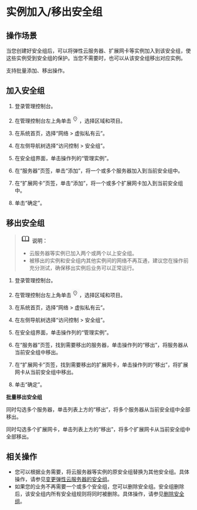 # 实例加入/移出安全组<a name="SecurityGroup_0017"></a>

## 操作场景<a name="section1284185020245"></a>

当您创建好安全组后，可以将弹性云服务器、扩展网卡等实例加入到该安全组，使这些实例受到安全组的保护。当您不需要时，也可以从该安全组移出对应实例。

支持批量添加、移出操作。

## 加入安全组<a name="section7737145418298"></a>

1.  登录管理控制台。

1.  在管理控制台左上角单击![](figures/icon-region.png)，选择区域和项目。
2.  在系统首页，选择“网络 \> 虚拟私有云”。
3.  在左侧导航树选择“访问控制 \> 安全组”。
4.  在安全组界面，单击操作列的“管理实例”。
5.  在“服务器”页签，单击“添加”，将一个或多个服务器加入到当前安全组中。
6.  在“扩展网卡”页签，单击“添加”，将一个或多个扩展网卡加入到当前安全组中。
7.  单击“确定”。

## 移出安全组<a name="section147074331319"></a>

>![](public_sys-resources/icon-note.gif) **说明：** 
>-   云服务器等实例已加入两个或两个以上安全组。
>-   被移出的实例和安全组内其他实例间的网络不再互通，建议您在操作前充分测试，确保移出实例后业务可以正常运行。

1.  登录管理控制台。

1.  在管理控制台左上角单击![](figures/icon-region.png)，选择区域和项目。
2.  在系统首页，选择“网络 \> 虚拟私有云”。
3.  在左侧导航树选择“访问控制 \> 安全组”。
4.  在安全组界面，单击操作列的“管理实例”。
5.  在“服务器”页签，找到需要移出的服务器，单击操作列的“移出”，将服务器从当前安全组中移出。
6.  在“扩展网卡”页签，找到需要移出的扩展网卡，单击操作列的“移出”，将扩展网卡从当前安全组中移出。
7.  单击“确定”。

**批量移出安全组**

同时勾选多个服务器，单击列表上方的“移出”，将多个服务器从当前安全组中全部移出。

同时勾选多个扩展网卡，单击列表上方的“移出”，将多个扩展网卡从当前安全组中全部移出。

## 相关操作<a name="section12481112311163"></a>

-   您可以根据业务需要，将云服务器等实例的原安全组替换为其他安全组。具体操作，请参见[变更弹性云服务器的安全组](变更弹性云服务器的安全组.md)。
-   如果您的业务不再需要一个或多个安全组，您可以删除安全组。安全组删除后，该安全组内所有安全组规则将同时被删除。具体操作，请参见[删除安全组](删除安全组.md)。

